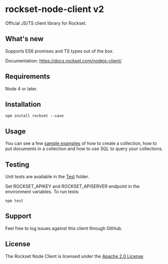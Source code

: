 

# rockset-node-client v2

Official JS/TS client library for Rockset.

## What's new
Supports ES6 promises and TS types out of the box.

Documentation: https://docs.rockset.com/nodejs-client/

## Requirements

Node 4 or later.

## Installation

```
npm install rockset --save
```

## Usage
You can see a few [sample examples](https://github.com/rockset/rockset-node-client/tree/v2.0/examples) of how to create a collection, how to put documents in a collection and how to use SQL to query your collections.

## Testing

Unit tests are available in the [Test](https://github.com/rockset/rockset-node-client/tree/v2.0/test) folder.

Set ROCKSET_APIKEY and ROCKSET_APISERVER endpoint in the environment variables. To run tests:
```
npm test
```

## Support

Feel free to log issues against this client through GitHub.

## License

The Rockset Node Client is licensed under the [Apache 2.0 License](https://github.com/rockset/rockset-node-client/blob/v2.0/LICENSE)